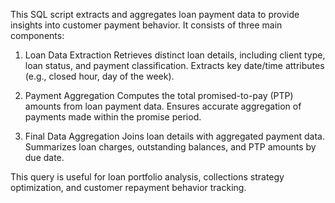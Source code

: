 This SQL script extracts and aggregates loan payment data to provide insights into customer payment behavior. 
It consists of three main components:

1. Loan Data Extraction
Retrieves distinct loan details, including client type, loan status, and payment classification.
Extracts key date/time attributes (e.g., closed hour, day of the week).

2. Payment Aggregation
Computes the total promised-to-pay (PTP) amounts from loan payment data.
Ensures accurate aggregation of payments made within the promise period.

3. Final Data Aggregation
Joins loan details with aggregated payment data.
Summarizes loan charges, outstanding balances, and PTP amounts by due date.

This query is useful for loan portfolio analysis, collections strategy optimization, and customer repayment behavior tracking.
